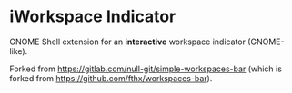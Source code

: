 # iWorkspace Indicator

GNOME Shell extension for an **interactive** workspace indicator (GNOME-like).

Forked from https://gitlab.com/null-git/simple-workspaces-bar (which is forked from https://github.com/fthx/workspaces-bar).
